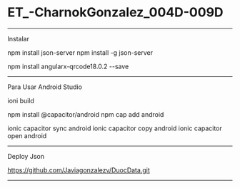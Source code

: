 # ET_-CharnokGonzalez_004D-009D
-------------------------------------
Instalar

npm install json-server
npm install -g json-server

npm install angularx-qrcode18.0.2 --save

-------------------------------------
Para Usar Android Studio

ioni build

npm install @capacitor/android
npm cap add android

ionic capacitor sync android
ionic capacitor copy android
ionic capacitor open android

--------------------------------------
Deploy Json

https://github.com/Javiagonzalezv/DuocData.git

---------------------------------------

